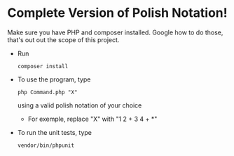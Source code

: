 <h1>Complete Version of Polish Notation!</h1>

Make sure you have PHP and composer installed. Google how to do those, that's out out the scope of this project.

* Run
  ```
  composer install
  ```
  
* To use the program, type
  ```
  php Command.php "X"
  ```
  
  using a valid polish notation of your choice
  - For exemple, replace "X" with "1 2 + 3 4 + *"
* To run the unit tests, type
  ```
  vendor/bin/phpunit
  ```
